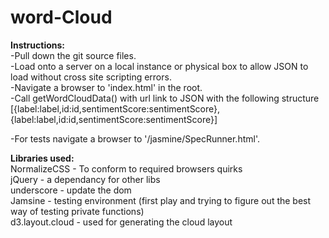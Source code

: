 <b>word-Cloud</b>
==========

<b>Instructions:</b><br/>
-Pull down the git source files.<br/>
-Load onto a server on a local instance or physical box to allow JSON to load without cross site scripting errors.<br/>
-Navigate a browser to 'index.html' in the root.<br/>
-Call getWordCloudData() with url link to JSON with the following structure<br/>
[{label:label,id:id,sentimentScore:sentimentScore},{label:label,id:id,sentimentScore:sentimentScore}]<br/>

-For tests navigate a browser to '/jasmine/SpecRunner.html'.



<b>Libraries used:</b><br/>
NormalizeCSS - To conform to required browsers quirks<br/>
jQuery - a dependancy for other libs<br/>
underscore - update the dom<br/>
Jamsine - testing environment (first play and trying to figure out the best way of testing private functions)<br/>
d3.layout.cloud - used for generating the cloud layout<br/>
